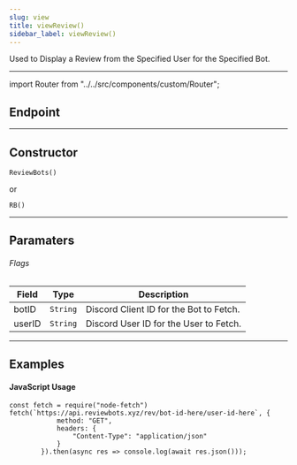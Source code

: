 ```yaml
---
slug: view
title: viewReview()
sidebar_label: viewReview()
---
```


Used to Display a Review from the Specified User for the Specified Bot.

---

import Router from "../../src/components/custom/Router";

## Endpoint
<Router type="GET" path="/rev/:botID/:userID" />

---

## Constructor
```
ReviewBots()
```

or 

```
RB()
```

---

## Paramaters
###### Flags 
| Field     | Type        | Description                                                                                         |
| --------- | ----------- | --------------------------------------------------------------------------------------------------- |
| botID     | `String`    | Discord Client ID for the Bot to Fetch.                                                             |
| userID    | `String`   | Discord User ID for the User to Fetch.                                                               |


---

## Examples

#### JavaScript Usage

```js:title=node-fetch
const fetch = require("node-fetch")
fetch(`https://api.reviewbots.xyz/rev/bot-id-here/user-id-here`, {
            method: "GET",
            headers: {
                "Content-Type": "application/json"
            }
        }).then(async res => console.log(await res.json()));
```


